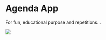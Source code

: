 
# Agenda App

For fun, educational purpose and repetitions...


![](https://github.com/AgendaApp/Other/AgendaGif.gif)


